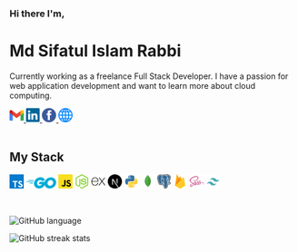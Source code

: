 ### **Hi there I'm**,

# **Md Sifatul Islam Rabbi**

Currently working as a freelance Full Stack Developer. I have a passion for web application development and want to learn more about cloud computing.

<a href="mailto:mdsifatulislam.rabbi@gmail.com" target="_blank">
  <code><img src="./icons/gmail.svg" alt="Gmail" height="25" /></code>
</a>
<a href="https://linkedin.com/in/temujins" target="_blank">
  <code><img src="./icons/linkedin.svg" alt="LinkedIn" height="25" /></code>
</a>
<a href="https://facebook.com/ttemujins" target="_blank">
  <code><img src="./icons/facebook.svg" alt="Facebook" height="25" /></code>
</a>
<a href="https://sifatulrabbi.github.io" target="_blank">
  <code><img src="./icons/web.svg" alt="Website" height="25" /></code>
</a>

<br/>
<br/>

## My Stack

<code><img src="./icons/typescript.svg" alt="TypeScript" height="25" /></code>
<code><img src="./icons/golang.svg" alt="Go, Golang" height="20" /></code>
<code><img src="./icons/javascript.svg" alt="JavaScript" height="25" /></code>
<code><img src="./icons/nodejs.svg" alt="Node.js" height="25" /></code>
<code><img src="./icons/express.svg" alt="Express.js" height="25" /></code>
<code><img src="./icons/nextjs.svg" alt="Next.js" height="25" /></code>
<code><img src="./icons/python.svg" height="25" /></code>
<code><img src="./icons/mongodb.svg" alt="MongoDB" height="25" /></code>
<code><img src="./icons/postgresql.svg" alt="PostgreSQL" height="25" /></code>
<code><img src="./icons/firebase.svg" alt="Firebase" height="25" /></code>
<code><img src="./icons/sass.svg" alt="SCSS" height="25" /></code>
<code><img src="./icons/tailwindcss.svg" alt="TailwindCSS" height="25" /></code>


<br/>

![GitHub language](https://github-readme-stats.vercel.app/api/top-langs/?username=sifatulrabbi&layout=compact&theme=tokyonight)
<!--
![Full stack E-Commerce shop](https://github-readme-stats.anuraghazra1.vercel.app/api/pin/?username=sifatulrabbi&repo=fullstack-ecommerce-shop&theme=tokyonight)

![My portfolio](https://github-readme-stats.anuraghazra1.vercel.app/api/pin/?username=sifatulrabbi&repo=sifatulrabbi.github.io&theme=tokyonight) 

-->
<!--
![Git hub status](https://github-readme-stats.anuraghazra1.vercel.app/api?username=sifatulrabbi&show_icons=true&include_all_commits=true&theme=tokyonight)
-->

![GitHub streak stats](https://github-readme-streak-stats.herokuapp.com/?user=sifatulrabbi&theme=tokyonight)
